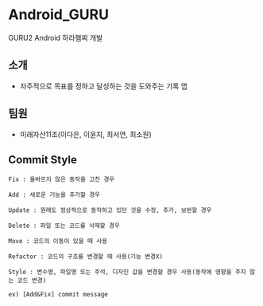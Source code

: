 # Android_GURU
GURU2 Android 하라햄찌 개발

## 소개
- 자주적으로 목표를 정하고 달성하는 것을 도와주는 기록 앱

## 팀원
- 미래자산11조(이다은, 이윤지, 최서연, 최소원)

## Commit Style
```
Fix : 올바르지 않은 동작을 고친 경우

Add : 새로운 기능을 추가할 경우

Update : 원래도 정상적으로 동작하고 있던 것을 수정, 추가, 보완할 경우

Delete : 파일 또는 코드를 삭제할 경우

Move : 코드의 이동이 있을 때 사용

Refactor : 코드의 구조를 변경할 때 사용(기능 변경X)

Style : 변수명, 파일명 또는 주석, 디자인 값을 변경할 경우 사용(동작에 영향을 주지 않는 코드 변경)
```
```
ex) [Add&Fix] commit message
```

